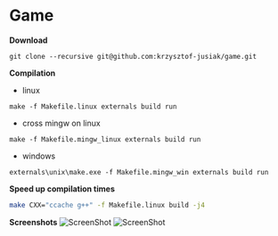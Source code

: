 # Game

**Download**
```
git clone --recursive git@github.com:krzysztof-jusiak/game.git
```

**Compilation**
 + linux
```
make -f Makefile.linux externals build run
```

 + cross mingw on linux
```
make -f Makefile.mingw_linux externals build run
```

 + windows
```
externals\unix\make.exe -f Makefile.mingw_win externals build run
```

**Speed up compilation times**
```sh
make CXX="ccache g++" -f Makefile.linux build -j4
```

**Screenshots**
![ScreenShot](https://{https://raw.github.com/krzysztof-jusiak/game/gh-pages/screenshots/board.png})
![ScreenShot](https://{https://raw.github.com/krzysztof-jusiak/game/gh-pages/screenshots/game_over.png})


